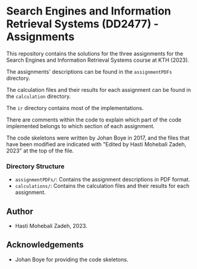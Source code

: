 # Search Engines and Information Retrieval Systems (DD2477) - Assignments

This repository contains the solutions for the three assignments for the Search Engines and Information Retrieval Systems course at KTH (2023). 

The assignments' descriptions can be found in the `assignmentPDFs` directory.

The calculation files and their results for each assignment can be found in the `calculation` directory.

The `ir` directory contains most of the implementations.

There are comments within the code to explain which part of the code implemented belongs to which section of each assignment.

The code skeletons were written by Johan Boye in 2017, and the files that have been modified are indicated with "Edited by Hasti Mohebali Zadeh, 2023" at the top of the file.

### Directory Structure
- `assignmentPDFs/`: Contains the assignment descriptions in PDF format.
- `calculations/`: Contains the calculation files and their results for each assignment.

## Author
- Hasti Mohebali Zadeh, 2023.

## Acknowledgements
- Johan Boye for providing the code skeletons.
